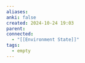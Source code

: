 ```yaml
---
aliases: 
anki: false
created: 2024-10-24 19:03
parent: 
connected:
  - "[[Environment State]]"
tags:
  - empty
---
```

